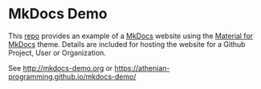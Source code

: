 # MkDocs Demo

This [repo](https://github.com/athenian-programming/mkdocs-demo) provides an example of 
a [MkDocs](http://mkdocs.org) website using the [Material for MkDocs](https://squidfunk.github.io/mkdocs-material/)
theme. Details are included for hosting the website for a Github Project, 
User or Organization.

See http://mkdocs-demo.org or https://athenian-programming.github.io/mkdocs-demo/